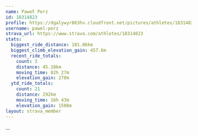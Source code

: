 ```yaml
---
name: Paweł Perz
id: 18314823
profile: https://dgalywyr863hv.cloudfront.net/pictures/athletes/18314823/5244308/1/large.jpg
username: pawel-perz
strava_url: https://www.strava.com/athletes/18314823
stats:
  biggest_ride_distance: 101.06km
  biggest_climb_elevation_gain: 457.6m
  recent_ride_totals:
    count: 3
    distance: 45.18km
    moving_time: 02h 27m
    elevation_gain: 278m
  ytd_ride_totals:
    count: 21
    distance: 292km
    moving_time: 16h 43m
    elevation_gain: 1506m
layout: strava_member
--- 
```

...
